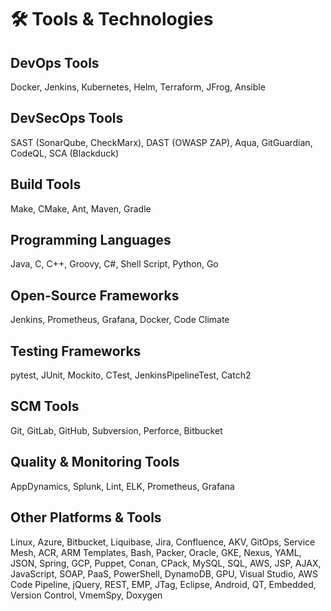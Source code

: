 # 🛠️ Tools & Technologies

## DevOps Tools
Docker, Jenkins, Kubernetes, Helm, Terraform, JFrog, Ansible

## DevSecOps Tools
SAST (SonarQube, CheckMarx), DAST (OWASP ZAP), Aqua, GitGuardian, CodeQL, SCA (Blackduck)

## Build Tools
Make, CMake, Ant, Maven, Gradle

## Programming Languages
Java, C, C++, Groovy, C#, Shell Script, Python, Go

## Open-Source Frameworks
Jenkins, Prometheus, Grafana, Docker, Code Climate

## Testing Frameworks
pytest, JUnit, Mockito, CTest, JenkinsPipelineTest, Catch2

## SCM Tools
Git, GitLab, GitHub, Subversion, Perforce, Bitbucket

## Quality & Monitoring Tools
AppDynamics, Splunk, Lint, ELK, Prometheus, Grafana

## Other Platforms & Tools
Linux, Azure, Bitbucket, Liquibase, Jira, Confluence, AKV, GitOps, Service Mesh, ACR, ARM Templates, Bash, Packer, Oracle, GKE, Nexus, YAML, JSON, Spring, GCP, Puppet, Conan, CPack, MySQL, SQL, AWS, JSP, AJAX, JavaScript, SOAP, PaaS, PowerShell, DynamoDB, GPU, Visual Studio, AWS Code Pipeline, jQuery, REST, EMP, JTag, Eclipse, Android, QT, Embedded, Version Control, VmemSpy, Doxygen


